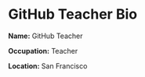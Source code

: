 # GitHub Teacher Bio

**Name:** GitHub Teacher

**Occupation:** Teacher

**Location:** San Francisco
